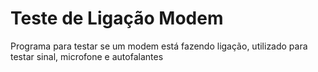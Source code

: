 # Teste de Ligação Modem

Programa para testar se um modem está fazendo ligação, utilizado para testar sinal, microfone e autofalantes
